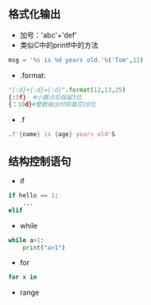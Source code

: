 ## 格式化输出 
- 加号：'abc'+'def'  
- 类似C中的printf中的方法  
```python
msg = '%s is %d years old.'%('Tom',12)
```
- .format:
```python
"{:d}+{:d}={:d}".format(12,13,25)
{:3f}  #小数点后保留3位
{：10d}#整数输出时前面空10位
```
- .f
```python
.f'{name} is {age} years old'S
```

## 结构控制语句  
- if
```python
if hello == 1:
    ...
elif
```
- while
```python
while a>1:
    print("a>1")
```
- for
```python
for x in 
```
- range